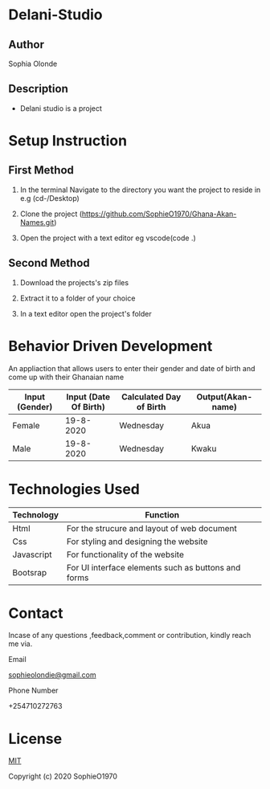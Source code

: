 # Delani-Studio
## Author

Sophia Olonde

## Description

- Delani studio is a project 

# Setup Instruction
## First Method
1. In the terminal Navigate to the directory you want the project to reside in e.g (cd-/Desktop)

2. Clone the project (https://github.com/SophieO1970/Ghana-Akan-Names.git)

3. Open the project with a text editor eg vscode(code .)

## Second Method
1. Download the projects's zip files

2. Extract it to a folder of your choice

3. In a text editor open the project's folder

# Behavior Driven Development

An appliaction that allows users to enter their gender and date of birth and come up with their Ghanaian name

| Input (Gender) | Input (Date Of Birth) | Calculated Day of Birth | Output(Akan-name) |
| ----------- | ----------- | ----------- | ----------- |
| Female | 19-8-2020 | Wednesday | Akua |
| Male | 19-8-2020 | Wednesday | Kwaku |

# Technologies Used

| Technology | Function |
| ----------- | ----------- |
| Html | For the strucure and layout of web document |
| Css| For styling and designing the website|
| Javascript | For functionality of the website|
| Bootsrap | For UI interface elements such as buttons and forms |

# Contact
Incase of any questions ,feedback,comment or contribution, kindly reach me via.

Email

sophieolondie@gmail.com

Phone Number

+254710272763

# License

[MIT](https://github.com/sophieO1970/Ghana-Akan-Names/blob/master/LICENSE)

Copyright (c) 2020 SophieO1970
